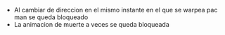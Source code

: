 - Al cambiar de direccion en el mismo instante en el que se warpea pac man se queda bloqueado
- La animacion de muerte a veces se queda bloqueada 